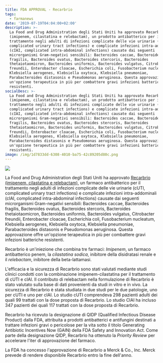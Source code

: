 ```yaml
---
title: FDA APPROVAL - Recarbrio
tags:
  - farmanews
date: '2019-07-19T04:04:00+02:00'
description: >-
  La Food and Drug Administration degli Stati Uniti ha approvato Recarbrio
  (imipenem, cilastatina e relebactam), un prodotto antibatterico per il
  trattamento negli adulti di infezioni complicate delle vie urinarie (cUTI,
  complicated urinary tract infections) e complicate infezioni intra-addominali
  (cIAI, complicated intra-abdominal infections) causate dai seguenti
  microrganismi Gram-negativi sensibili: Bacteroides caccae, Bacteroides
  fragilis, Bacteroides ovatus, Bacteroides stercoris, Bacteroides
  thetaiotaomicron, Bacteroides uniformis, Bacteroides vulgatus, Citrobacter
  freundii, Enterobacter cloacae, Escherichia coli, Fusobacterium nucleatum,
  Klebsiella aerogenes, Klebsiella oxytoca, Klebsiella pneumoniae,
  Parabacteroides distasonis e Pseudomonas aeruginosa. Questa approvazione offre
  un'opzione terapeutica in più per combattere gravi infezioni batteriche
  resistenti.
socialDesc: >-
  La Food and Drug Administration degli Stati Uniti ha approvato Recarbrio
  (imipenem, cilastatina e relebactam), un prodotto antibatterico per il
  trattamento negli adulti di infezioni complicate delle vie urinarie (cUTI,
  complicated urinary tract infections) e complicate infezioni intra-addominali
  (cIAI, complicated intra-abdominal infections) causate dai seguenti
  microrganismi Gram-negativi sensibili: Bacteroides caccae, Bacteroides
  fragilis, Bacteroides ovatus, Bacteroides stercoris, Bacteroides
  thetaiotaomicron, Bacteroides uniformis, Bacteroides vulgatus, Citrobacter
  freundii, Enterobacter cloacae, Escherichia coli, Fusobacterium nucleatum,
  Klebsiella aerogenes, Klebsiella oxytoca, Klebsiella pneumoniae,
  Parabacteroides distasonis e Pseudomonas aeruginosa. Questa approvazione offre
  un'opzione terapeutica in più per combattere gravi infezioni batteriche
  resistenti.
image: /img/1d7833dd-6308-4010-ba75-42c89205d80c.png
---
```

![](/img/1d7833dd-6308-4010-ba75-42c89205d80c.png)

La Food and Drug Administration degli Stati Uniti ha approvato [Recarbrio (imipenem, cilastatina e relebactam)](https://www.fda.gov/news-events/press-announcements/fda-approves-new-treatment-complicated-urinary-tract-and-complicated-intra-abdominal-infections), un farmaco antibatterico per il trattamento negli adulti di infezioni complicate delle vie urinarie (cUTI, complicated urinary tract infections) e complicate infezioni intra-addominali (cIAI, complicated intra-abdominal infections) causate dai seguenti microrganismi Gram-negativi sensibili: Bacteroides caccae, Bacteroides fragilis, Bacteroides ovatus, Bacteroides stercoris, Bacteroides thetaiotaomicron, Bacteroides uniformis, Bacteroides vulgatus, Citrobacter freundii, Enterobacter cloacae, Escherichia coli, Fusobacterium nucleatum, Klebsiella aerogenes, Klebsiella oxytoca, Klebsiella pneumoniae, Parabacteroides distasonis e Pseudomonas aeruginosa. Questa approvazione offre un'opzione terapeutica in più per combattere gravi infezioni batteriche resistenti.

Recarbrio è un'iniezione che combina tre farmaci: _Imipenem_, un farmaco antibatterico penem, la _cilastatina sodica_, inibitore della disidratasi renale e il _relebactam_, inibitore della beta-lattamasi.  

L'efficacia e la sicurezza di Recarbrio sono stati valutati mediante studi clinici condotti con la combinazione imipenem-cilastatina per il trattamento di cUTI e cIAI. Il contributo di relebactam nella formulazione di Recarbrio è stato valutato sulla base di dati provenienti da studi in vitro e in vivo. La sicurezza di Recarbrio è stata studiata in due studi per le due patologie, uno per cUTI e uno per cIAI. Lo studio cUTI comprendeva 298 pazienti adulti dei quali 99 trattati con la dose proposta di Recarbrio. Lo studio CIAI ha incluso 347 pazienti dei quali 117 trattati con la dose proposta di Recarbrio.

Recarbrio ha ricevuto la designazione di QIDP (Qualified Infectious Disease Product) dalla FDA, attribuita a prodotti antibatterici e antifungini destinati a trattare infezioni gravi o pericolose per la vita sotto il titolo Generating Antibiotic Incentives Now (GAIN) della FDA Safety and Innovation Act. Come parte della designazione QIDP, Recarbrio ha ottenuto la _Priority Review_ per accelerare l'iter di approvazione del farmaco. 

La FDA ha concesso l'approvazione di Recarbrio a Merck & Co., Inc. Merck prevede di rendere disponibile Recarbrio entro la fine dell'anno.
